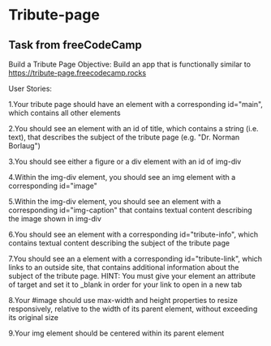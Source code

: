 # Tribute-page
Task from freeCodeCamp
---------
Build a Tribute Page
Objective: Build an app that is functionally similar to https://tribute-page.freecodecamp.rocks

User Stories:

1.Your tribute page should have an element with a corresponding id="main", which contains all other elements

2.You should see an element with an id of title, which contains a string (i.e. text), that describes the subject of the tribute page (e.g. "Dr. Norman Borlaug")

3.You should see either a figure or a div element with an id of img-div

4.Within the img-div element, you should see an img element with a corresponding id="image"

5.Within the img-div element, you should see an element with a corresponding id="img-caption" that contains textual content describing the image shown in img-div

6.You should see an element with a corresponding id="tribute-info", which contains textual content describing the subject of the tribute page

7.You should see an a element with a corresponding id="tribute-link", which links to an outside site, that contains additional information about the subject of the tribute page. 
HINT: You must give your element an attribute of target and set it to _blank in order for your link to open in a new tab

8.Your #image should use max-width and height properties to resize responsively, relative to the width of its parent element, without exceeding its original size

9.Your img element should be centered within its parent element
